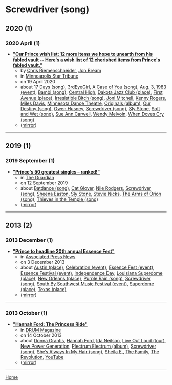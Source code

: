 # Screwdriver (song)

## 2020 (1)

### 2020 April (1)

 - [**"Our Prince wish list: 12 more items we hope to unearth from his fabled vault -- Here's a wish list of 12 cherished items from Prince's fabled vault."**](https://www.startribune.com/our-prince-wish-list-12-more-items-we-hope-to-unearth-from-his-fabled-vault/569724522/)
    - by [Chris Riemenschneider](../../../authors/chris-riemenschneider/index.md), [Jon Bream](../../../authors/jon-bream/index.md)
    - in [Minneapolis Star Tribune](../../../publications/k-o/minneapolis-star-tribune/index.md)
    - on 19 April 2020
    - about [17 Days (song)](../../../topics/song/17-days/index.md), [3rdEyeGirl](../../../topics/3rdeyegirl/index.md), [A Case of You (song)](../../../topics/song/a-case-of-you/index.md), [Aug. 3, 1983 (event)](../../../topics/event/aug-3-1983/index.md), [Bambi (song)](../../../topics/song/bambi/index.md), [Central High](../../../topics/central-high/index.md), [Dakota Jazz Club (place)](../../../topics/place/dakota-jazz-club/index.md), [First Avenue (place)](../../../topics/place/first-avenue/index.md), [Irresistible Bitch (song)](../../../topics/song/irresistible-bitch/index.md), [Joni Mitchell](../../../topics/joni-mitchell/index.md), [Kenny Rogers](../../../topics/kenny-rogers/index.md), [Miles Davis](../../../topics/miles-davis/index.md), [Minnesota Dance Theatre](../../../topics/minnesota-dance-theatre/index.md), [Originals (album)](../../../topics/album/originals/index.md), [Our Destiny (song)](../../../topics/song/our-destiny/index.md), [Owen Husney](../../../topics/owen-husney/index.md), [Screwdriver (song)](../../../topics/song/screwdriver/index.md), [Sly Stone](../../../topics/sly-stone/index.md), [Soft and Wet (song)](../../../topics/song/soft-and-wet/index.md), [Sue Ann Carwell](../../../topics/sue-ann-carwell/index.md), [Wendy Melvoin](../../../topics/wendy-melvoin/index.md), [When Doves Cry (song)](../../../topics/song/when-doves-cry/index.md)
    - ([mirror](https://web.archive.org/web/*/https://www.startribune.com/our-prince-wish-list-12-more-items-we-hope-to-unearth-from-his-fabled-vault/569724522/))

----

## 2019 (1)

### 2019 September (1)

 - [**"Prince's 50 greatest singles – ranked!"**](https://www.theguardian.com/music/2019/sep/12/prince-50-greatest-singles-ranked)
    - in [The Guardian](../../../publications/f-j/the-guardian/index.md)
    - on 12 September 2019
    - about [Batdance (song)](../../../topics/song/batdance/index.md), [Cat Glover](../../../topics/cat-glover/index.md), [Nile Rodgers](../../../topics/nile-rodgers/index.md), [Screwdriver (song)](../../../topics/song/screwdriver/index.md), [Sheena Easton](../../../topics/sheena-easton/index.md), [Sly Stone](../../../topics/sly-stone/index.md), [Stevie Nicks](../../../topics/stevie-nicks/index.md), [The Arms of Orion (song)](../../../topics/song/the-arms-of-orion/index.md), [Thieves in the Temple (song)](../../../topics/song/thieves-in-the-temple/index.md)
    - ([mirror](https://web.archive.org/web/*/https://www.theguardian.com/music/2019/sep/12/prince-50-greatest-singles-ranked))

----

## 2013 (2)

### 2013 December (1)

 - [**"Prince to headline 20th annual Essence Fest"**](https://apnews.com/4d2ee6a810f04caf9f6ad52f34507f4b)
    - in [Associated Press News](../../../publications/a-e/associated-press-news/index.md)
    - on 3 December 2013
    - about [Austin (place)](../../../topics/place/austin/index.md), [Celebration (event)](../../../topics/event/celebration/index.md), [Essence Fest (event)](../../../topics/event/essence-fest/index.md), [Essence Festival (event)](../../../topics/event/essence-festival/index.md), [Independence Day](../../../topics/independence-day/index.md), [Louisiana Superdome (place)](../../../topics/place/louisiana-superdome/index.md), [New Orleans (place)](../../../topics/place/new-orleans/index.md), [Purple Rain (song)](../../../topics/song/purple-rain/index.md), [Screwdriver (song)](../../../topics/song/screwdriver/index.md), [South By Southwest Music Festival (event)](../../../topics/event/south-by-southwest-music-festival/index.md), [Superdome (place)](../../../topics/place/superdome/index.md), [Texas (place)](../../../topics/place/texas/index.md)
    - ([mirror](https://web.archive.org/web/*/https://apnews.com/4d2ee6a810f04caf9f6ad52f34507f4b))

----

### 2013 October (1)

 - [**"Hannah Ford: The Princess Ride"**](https://drummagazine.com/hannah-ford-the-princess-ride/)
    - in [DRUM Magazine](../../../publications/a-e/drum-magazine/index.md)
    - on 14 October 2013
    - about [Donna Grantis](../../../topics/donna-grantis/index.md), [Hannah Ford](../../../topics/hannah-ford/index.md), [Ida Neilson](../../../topics/ida-neilson/index.md), [Live Out Loud (tour)](../../../topics/tour/live-out-loud/index.md), [New Power Generation](../../../topics/new-power-generation/index.md), [Plectrum Electrum (album)](../../../topics/album/plectrum-electrum/index.md), [Screwdriver (song)](../../../topics/song/screwdriver/index.md), [She’s Always In My Hair (song)](../../../topics/song/she-s-always-in-my-hair/index.md), [Sheila E.](../../../topics/sheila-e/index.md), [The Family](../../../topics/the-family/index.md), [The Revolution](../../../topics/the-revolution/index.md), [YouTube](../../../topics/youtube/index.md)
    - ([mirror](https://web.archive.org/web/*/https://drummagazine.com/hannah-ford-the-princess-ride/))

----

[Home](../index.md)
